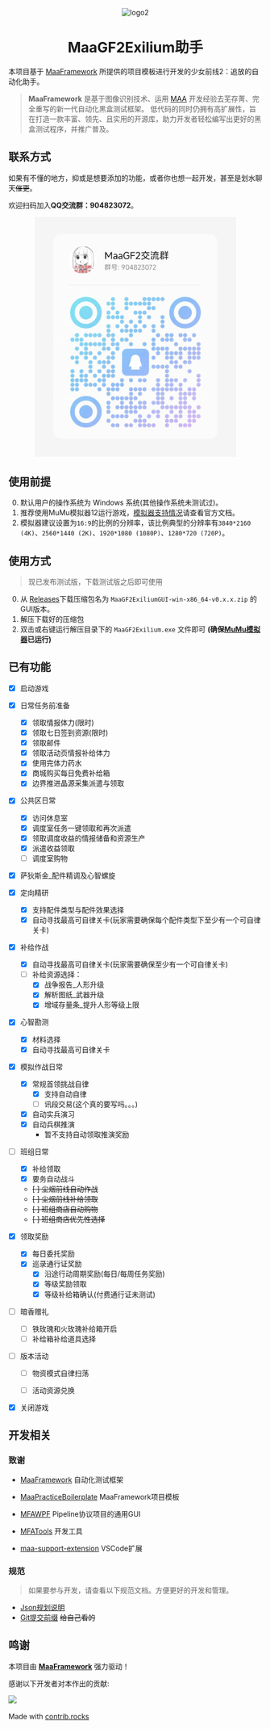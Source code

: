 <!-- markdownlint-disable MD033 MD041 -->
<p align="center">
<img alt="logo2" src="https://gf2-cn.cdn.sunborngame.com/website/official_zf/pc/image/ANDORIS_23282881c2.png" width="256"/>
</p>

<div align="center">

# MaaGF2Exilium助手

</div>

本项目基于 [MaaFramework](https://github.com/MaaXYZ/MaaFramework) 所提供的项目模板进行开发的少女前线2：追放的自动化助手。

> **MaaFramework** 是基于图像识别技术、运用 [MAA](https://github.com/MaaAssistantArknights/MaaAssistantArknights) 开发经验去芜存菁、完全重写的新一代自动化黑盒测试框架。
> 低代码的同时仍拥有高扩展性，旨在打造一款丰富、领先、且实用的开源库，助力开发者轻松编写出更好的黑盒测试程序，并推广普及。

## 联系方式

如果有不懂的地方，抑或是想要添加的功能，或者你也想一起开发，甚至是划水聊天~~催更~~。

欢迎扫码加入**QQ交流群：904823072**。
<p align="center">
<img alt="logo2" src="./imgs/1.jpg" width="400"/>
</p>


## 使用前提

0. 默认用户的操作系统为 Windows 系统(其他操作系统未测试过)。
1. 推荐使用MuMu模拟器12运行游戏，[模拟器支持情况](https://maa.plus/docs/zh-cn/manual/device/windows.html)请查看官方文档。
2. 模拟器建议设置为`16:9`的比例的分辨率，该比例典型的分辨率有`3840*2160 (4K)`、`2560*1440 (2K)`、`1920*1080 (1080P)`、`1280*720 (720P)`。

## 使用方式

 > 现已发布测试版，下载测试版之后即可使用

 0. 从 [Releases](https://github.com/DarkLingYun/MaaGF2Exilium/releases)下载压缩包名为 `MaaGF2ExiliumGUI-win-x86_64-v0.x.x.zip` 的GUI版本。
 1. 解压下载好的压缩包
 2. 双击或右键运行解压目录下的 `MaaGF2Exilium.exe` 文件即可 **(确保[MuMu模拟器](https://mumu.163.com/)已运行)**

## 已有功能

* [x] 启动游戏

* [x] 日常任务前准备
  * [x] 领取情报体力(限时)
  * [x] 领取七日签到资源(限时)
  * [x] 领取邮件
  * [x] 领取活动页情报补给体力
  * [x] 使用完体力药水
  * [x] 商城购买每日免费补给箱
  * [x] 边界推进晶源采集派遣与领取

* [x] 公共区日常
  * [x] 访问休息室
  * [x] 调度室任务一键领取和再次派遣
  * [x] 领取调度收益的情报储备和资源生产
  * [x] 派遣收益领取
  * [ ] 调度室购物

* [x] 萨狄斯金_配件精调及心智螺旋

* [x] 定向精研
  * [x] 支持配件类型与配件效果选择
  * [x] 自动寻找最高可自律关卡(玩家需要确保每个配件类型下至少有一个可自律关卡) 

* [x] 补给作战
  * [x] 自动寻找最高可自律关卡(玩家需要确保至少有一个可自律关卡) 
  * [ ] 补给资源选择：
    * [x] 战争报告_人形升级
    * [x] 解析图纸_武器升级
    * [x] 增域存量条_提升人形等级上限

* [x] 心智勘测
  * [x] 材料选择
  * [x] 自动寻找最高可自律关卡

* [x] 模拟作战日常
  * [x] 常规首领挑战自律
    * [x] 支持自动自律
    * [ ] 讯段交易(这个真的要写吗。。。)
  * [x] 自动实兵演习
  * [x] 自动兵棋推演
    - 暂不支持自动领取推演奖励

* [ ] 班组日常
  * [x] 补给领取
  * [x] 要务自动战斗
  * ~~[ ] 尘烟前线自动作战~~
  * ~~[ ] 尘烟前线补给领取~~
  * ~~[ ] 班组商店自动购物~~
  * ~~[ ] 班组商店优先性选择~~

* [x] 领取奖励
  * [x] 每日委托奖励
  * [x] 巡录通行证奖励
    * [x] 沿途行动周期奖励(每日/每周任务奖励)
    * [x] 等级奖励领取
    * [x] 等级补给箱确认(付费通行证未测试)

* [ ] 暗香赠礼
  * [ ] 铁玫瑰和火玫瑰补给箱开启
  * [ ] 补给箱补给道具选择

* [ ] 版本活动
  * [ ] 物资模式自律扫荡
  * [ ] 活动资源兑换
  
   

* [x] 关闭游戏


## 开发相关
### 致谢

- [MaaFramework](https://github.com/MaaXYZ/MaaFramework) 自动化测试框架

- [MaaPracticeBoilerplate](https://github.com/MaaXYZ/MaaPracticeBoilerplate) MaaFramework项目模板

- [MFAWPF](https://github.com/SweetSmellFox/MFAWPF) Pipeline协议项目的通用GUI
- [MFATools](https://github.com/SweetSmellFox/MFATools) 开发工具
- [maa-support-extension](https://github.com/neko-para/maa-support-extension) VSCode扩展
### 规范
> 如果要参与开发，请查看以下规范文档。方便更好的开发和管理。

- [Json规划说明](/docs/Json文件说明.md)
- [Git提交前缀](/docs/Git提交前缀.md)  ~~给自己看的~~

## 鸣谢

本项目由 **[MaaFramework](https://github.com/MaaXYZ/MaaFramework)** 强力驱动！

感谢以下开发者对本作出的贡献:

<a href="https://github.com/DarkLingYun/MaaGF2Exilium/graphs/contributors">
  <img src="https://contrib.rocks/image?repo=DarkLingYun/MaaGF2Exilium" />
</a>

Made with [contrib.rocks](https://contrib.rocks)

